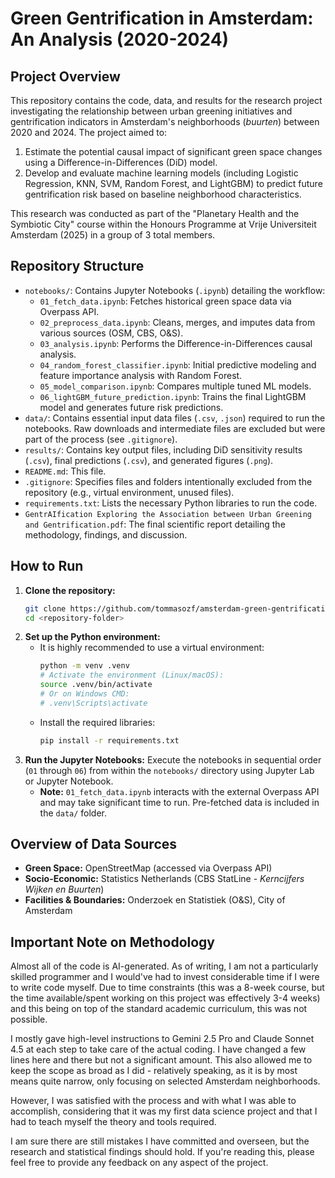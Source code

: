 # Green Gentrification in Amsterdam: An Analysis (2020-2024)

## Project Overview

This repository contains the code, data, and results for the research project investigating the relationship between urban greening initiatives and gentrification indicators in Amsterdam's neighborhoods (*buurten*) between 2020 and 2024. The project aimed to:

1.  Estimate the potential causal impact of significant green space changes using a Difference-in-Differences (DiD) model.
2.  Develop and evaluate machine learning models (including Logistic Regression, KNN, SVM, Random Forest, and LightGBM) to predict future gentrification risk based on baseline neighborhood characteristics.

This research was conducted as part of the "Planetary Health and the Symbiotic City" course within the Honours Programme at Vrije Universiteit Amsterdam (2025) in a group of 3 total members.

## Repository Structure

* `notebooks/`: Contains Jupyter Notebooks (`.ipynb`) detailing the workflow:
    * `01_fetch_data.ipynb`: Fetches historical green space data via Overpass API.
    * `02_preprocess_data.ipynb`: Cleans, merges, and imputes data from various sources (OSM, CBS, O&S).
    * `03_analysis.ipynb`: Performs the Difference-in-Differences causal analysis.
    * `04_random_forest_classifier.ipynb`: Initial predictive modeling and feature importance analysis with Random Forest.
    * `05_model_comparison.ipynb`: Compares multiple tuned ML models.
    * `06_lightGBM_future_prediction.ipynb`: Trains the final LightGBM model and generates future risk predictions.
* `data/`: Contains essential input data files (`.csv`, `.json`) required to run the notebooks. Raw downloads and intermediate files are excluded but were part of the process (see `.gitignore`).
* `results/`: Contains key output files, including DiD sensitivity results (`.csv`), final predictions (`.csv`), and generated figures (`.png`).
* `README.md`: This file.
* `.gitignore`: Specifies files and folders intentionally excluded from the repository (e.g., virtual environment, unused files).
* `requirements.txt`: Lists the necessary Python libraries to run the code.
* `GentrAIfication Exploring the Association between Urban Greening and Gentrification.pdf`: The final scientific report detailing the methodology, findings, and discussion.

## How to Run

1.  **Clone the repository:**
    ```bash
    git clone https://github.com/tommasozf/amsterdam-green-gentrification.git
    cd <repository-folder>
    ```
2.  **Set up the Python environment:**
    * It is highly recommended to use a virtual environment:
        ```bash
        python -m venv .venv
        # Activate the environment (Linux/macOS):
        source .venv/bin/activate
        # Or on Windows CMD:
        # .venv\Scripts\activate
        ```
    * Install the required libraries:
        ```bash
        pip install -r requirements.txt
        ```
3.  **Run the Jupyter Notebooks:** Execute the notebooks in sequential order (`01` through `06`) from within the `notebooks/` directory using Jupyter Lab or Jupyter Notebook.
    * **Note:** `01_fetch_data.ipynb` interacts with the external Overpass API and may take significant time to run. Pre-fetched data is included in the `data/` folder.

## Overview of Data Sources

* **Green Space:** OpenStreetMap (accessed via Overpass API)
* **Socio-Economic:** Statistics Netherlands (CBS StatLine - *Kerncijfers Wijken en Buurten*)
* **Facilities & Boundaries:** Onderzoek en Statistiek (O&S), City of Amsterdam

## Important Note on Methodology

Almost all of the code is AI-generated. As of writing, I am not a particularly skilled programmer and I would've had to invest considerable time if I were to write code myself. Due to time constraints (this was a 8-week course, but the time available/spent working on this project was effectively 3-4 weeks) and this being on top of the standard academic curriculum, this was not possible. 

I mostly gave high-level instructions to Gemini 2.5 Pro and Claude Sonnet 4.5 at each step to take care of the actual coding. I have changed a few lines here and there but not a significant amount. This also allowed me to keep the scope as broad as I did - relatively speaking, as it is by most means quite narrow, only focusing on selected Amsterdam neighborhoods.

However, I was satisfied with the process and with what I was able to accomplish, considering that it was my first data science project and that I had to teach myself the theory and tools required.

I am sure there are still mistakes I have committed and overseen, but the research and statistical findings should hold. If you're reading this, please feel free to provide any feedback on any aspect of the project. 
